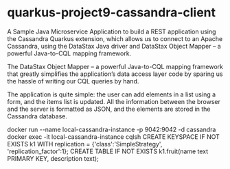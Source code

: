 # quarkus-project9-cassandra-client
 A Sample Java Microservice Application to build a REST application using the Cassandra Quarkus extension, which allows us to connect to an Apache Cassandra, using the DataStax Java driver and  DataStax Object Mapper – a powerful Java-to-CQL mapping framework.
 
The DataStax Object Mapper – a powerful Java-to-CQL mapping framework that greatly simplifies the application’s data access layer code by sparing us the hassle of writing our CQL queries by hand.

The application is quite simple: the user can add elements in a list using a form, and the items list is updated. All the information between the browser and the server is formatted as JSON, and the elements are stored in the Cassandra database.

docker run --name local-cassandra-instance -p 9042:9042 -d cassandra
docker exec -it local-cassandra-instance cqlsh
CREATE KEYSPACE IF NOT EXISTS k1 WITH replication = {'class':'SimpleStrategy', 'replication_factor':1};
CREATE TABLE IF NOT EXISTS k1.fruit(name text PRIMARY KEY, description text);

